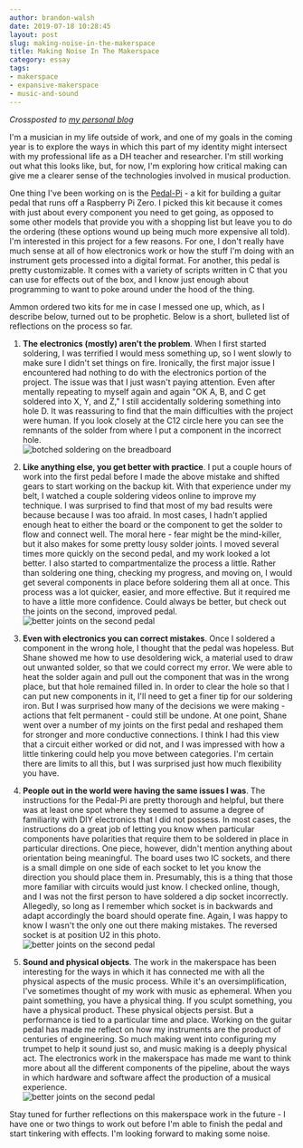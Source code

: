 ```yaml
---
author: brandon-walsh
date: 2019-07-18 10:28:45
layout: post
slug: making-noise-in-the-makerspace
title: Making Noise In The Makerspace
category: essay
tags:
- makerspace
- expansive-makerspace
- music-and-sound
---
```

*Crossposted to [my personal blog](http://walshbr.com/blog/making-noise-in-the-makerspace/)*

I'm a musician in my life outside of work, and one of my goals in the coming year is to explore the ways in which this part of my identity might intersect with my professional life as a DH teacher and researcher. I'm still working out what this looks like, but, for now, I'm exploring how critical making can give me a clearer sense of the technologies involved in musical production.

One thing I've been working on is the [Pedal-Pi](https://www.electrosmash.com/pedal-pi) - a kit for building a guitar pedal that runs off a Raspberry Pi Zero. I picked this kit because it comes with just about every component you need to get going, as opposed to some other models that provide you with a shopping list but leave you to do the ordering (these options wound up being much more expensive all told). I'm interested in this project for a few reasons. For one, I don't really have much sense at all of how electronics work or how the stuff I'm doing with an instrument gets processed into a digital format. For another, this pedal is pretty customizable. It comes with a variety of scripts written in C that you can use for effects out of the box, and I know just enough about programming to want to poke around under the hood of the thing.

Ammon ordered two kits for me in case I messed one up, which, as I describe below, turned out to be prophetic. Below is a short, bulleted list of reflections on the process so far.

1. **The electronics (mostly) aren't the problem**. When I first started soldering, I was terrified I would mess something up, so I went slowly to make sure I didn't set things on fire. Ironically, the first major issue I encountered had nothing to do with the electronics portion of the project. The issue was that I just wasn't paying attention. Even after mentally repeating to myself again and again "OK A, B, and C get soldered into X, Y, and Z," I still accidentally soldering something into hole D. It was reassuring to find that the main difficulties with the project were human. If you look closely at the C12 circle here you can see the remnants of the solder from where I put a component in the incorrect hole.
  <br><img src="/assets/post-media/noise-in-the-makerspace/botched-solder.jpg" alt="botched soldering on the breadboard" style="max-height:400px">
2. **Like anything else, you get better with practice**. I put a couple hours of work into the first pedal before I made the above mistake and shifted gears to start working on the backup kit. With that experience under my belt, I watched a couple soldering videos online to improve my technique. I was surprised to find that most of my bad results were because because I was too afraid. In most cases, I hadn't applied enough heat to either the board or the component to get the solder to flow and connect well. The moral here - fear might be the mind-killer, but it also makes for some pretty lousy solder joints. I moved several times more quickly on the second pedal, and my work looked a lot better. I also started to compartmentalize the process a little. Rather than soldering one thing, checking my progress, and moving on, I would get several components in place before soldering them all at once. This process was a lot quicker, easier, and more effective. But it required me to have a little more confidence. Could always be better, but check out the joints on the second, improved pedal.
  <br><img src="/assets/post-media/noise-in-the-makerspace/joints.jpg" alt="better joints on the second pedal" style="max-height:400px">

3. **Even with electronics you can correct mistakes**. Once I soldered a component in the wrong hole, I thought that the pedal was hopeless. But Shane showed me how to use desoldering wick, a material used to draw out unwanted solder, so that we could correct my error. We were able to heat the solder again and pull out the component that was in the wrong place, but that hole remained filled in. In order to clear the hole so that I can put new components in it, I'll need to get a finer tip for our soldering iron. But I was surprised how many of the decisions we were making - actions that felt permanent - could still be undone. At one point, Shane went over a number of my joints on the first pedal and reshaped them for stronger and more conductive connections. I think I had this view that a circuit either worked or did not, and I was impressed with how a little tinkering could help you move between categories. I'm certain there are limits to all this, but I was surprised just how much flexibility you have.

4. **People out in the world were having the same issues I was**. The instructions for the Pedal-Pi are pretty thorough and helpful, but there was at least one spot where they seemed to assume a degree of familiarity with DIY electronics that I did not possess. In most cases, the instructions do a great job of letting you know when particular components have polarities that require them to be soldered in place in particular directions. One piece, however, didn't mention anything about orientation being meaningful. The board uses two IC sockets, and there is a small dimple on one side of each socket to let you know the direction you should place them in. Presumably, this is a thing that those more familiar with circuits would just know. I checked online, though, and I was not the first person to have soldered a dip socket incorrectly. Allegedly, so long as I remember which socket is in backwards and adapt accordingly the board should operate fine. Again, I was happy to know I wasn't the only one out there making mistakes. The reversed socket is at position U2 in this photo.
  <br><img src="/assets/post-media/noise-in-the-makerspace/reversed-dip-socket.jpg" alt="better joints on the second pedal" style="max-height:400px">

5. **Sound and physical objects**. The work in the makerspace has been interesting for the ways in which it has connected me with all the physical aspects of the music process. While it's an oversimplification, I've sometimes thought of my work with music as ephemeral. When you paint something, you have a physical thing. If you sculpt something, you have a physical product. These physical objects persist. But a performance is tied to a particular time and place. Working on the guitar pedal has made me reflect on how my instruments are the product of centuries of engineering. So much making went into configuring my trumpet to help it sound just so, and music making is a deeply physical act. The electronics work in the makerspace has made me want to think more about all the different components of the pipeline, about the ways in which hardware and software affect the production of a musical experience.
  <br><img src="/assets/post-media/noise-in-the-makerspace/completed-pedal.jpg" alt="better joints on the second pedal" style="max-height:400px">

Stay tuned for further reflections on this makerspace work in the future - I have one or two things to work out before I'm able to finish the pedal and start tinkering with effects. I'm looking forward to making some noise.
